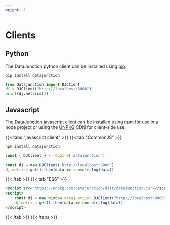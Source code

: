 ```yaml
---
weight: 5
---
```


# Clients

## Python

The DataJunction python client can be installed using [pip](https://pip.pypa.io/en/stable/).

```sh
pip install datajunction
```

```py
from datajunction import DJClient
dj = DJClient("http://localhost:8000")
print(dj.metrics())
```

## Javascript

The DataJunction javascript client can be installed using [npm](https://www.npmjs.com/) for use in a node project
or using the [UNPKG](https://www.unpkg.com/) CDN for client-side use.

{{< tabs "javascript client" >}}
{{< tab "CommonJS" >}}
```sh
npm install datajunction
```
```js
const { DJClient } = require('datajunction')

const dj = new DJClient('http://localhost:8000')
dj.metrics.get().then(data => console.log(data))
```
{{< /tab >}}
{{< tab "ES6" >}}
```html
<script src="https://unpkg.com/datajunction/dist/datajunction.js"></script>
<script>
    const dj = new window.datajunction.DJClient("http://localhost:8000");
    dj.metrics.get().then(data => console.log(data));
</script>
```
{{< /tab >}}
{{< /tabs >}}